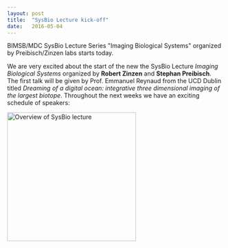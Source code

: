 ```yaml
---
layout: post
title:  "SysBio Lecture kick-off"
date:   2016-05-04    
---
```


BIMSB/MDC SysBio Lecture Series "Imaging Biological Systems" organized by Preibisch/Zinzen labs starts today.

We are very excited about the start of the new the SysBio Lecture *Imaging Biological Systems* organized by **Robert Zinzen** and **Stephan Preibisch**. The first talk will be given by Prof. Emmanuel Reynaud from the UCD Dublin titled *Dreaming of a digital ocean: integrative three dimensional imaging of the largest biotope*. Throughout the next weeks we have an exciting schedule of speakers:

<a href="{{ site.baseurl }}/assets/sysbio_plan.jpg" target="_blank"><img src="{{ site.baseurl }}/assets/sysbio_plan.jpg" width="300px" alt="Overview of SysBio lecture"></a>
